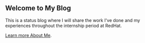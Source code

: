 ## Welcome to My Blog

This is a status blog where I will share the work I've done and my experiences throughout the internship period at RedHat.

[Learn more About Me](./about).
